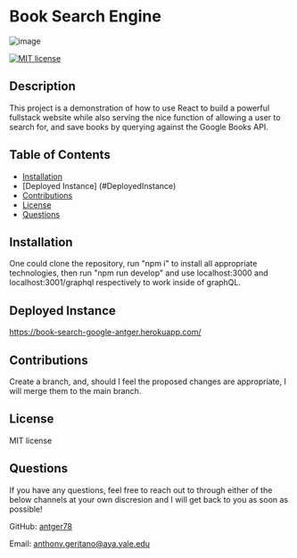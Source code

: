 # Book Search Engine

![image](https://user-images.githubusercontent.com/90581274/158078010-92a4f71a-4c9b-4e6b-8bbb-c05697323e59.png)

[![MIT license](https://img.shields.io/badge/License-MIT-yellow.svg)](https://opensource.org/licenses/MIT)

  ## Description 
  
   This project is a demonstration of how to use React to build a powerful fullstack website while also serving the nice function of allowing a user to search for, and save books by querying against the Google Books API.
  
  ## Table of Contents
  * [Installation](#installation)
  * [Deployed Instance] (#DeployedInstance)
  * [Contributions](#Contributions)
  * [License](#license)
  * [Questions](#Questions)
  
  
  ## Installation
  
  One could clone the repository, run "npm i" to install all appropriate technologies, then run "npm run develop" and use localhost:3000 and localhost:3001/graphql respectively to work inside of graphQL.
  
  ## Deployed Instance
  
  https://book-search-google-antger.herokuapp.com/
  
  
  ## Contributions
  
  Create a branch, and, should I feel the proposed changes are appropriate, I will merge them to the main branch.
  
  ## License
  
  MIT license
  
  ## Questions
  
  If you have any questions, feel free to reach out to through either of the below channels at your own discresion and I will get back to you as soon as possible! 
  
  GitHub:  [antger78](https://github.com/antger78)
  
  Email:  anthony.geritano@aya.yale.edu
  

